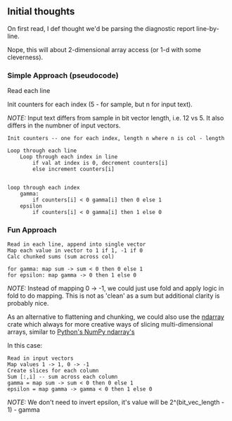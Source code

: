 ## Initial thoughts

On first read, I def thought we'd be parsing the diagnostic report line-by-line. 

Nope, this will about 2-dimensional array access (or 1-d with some cleverness). 

### Simple Approach (pseudocode)

Read each line

Init counters for each index (5 - for sample, but n for input text). 

*NOTE:* Input text differs from sample in bit vector length, i.e. 12 vs 5. It also differs in the numbner of input vectors. 


```
Init counters -- one for each index, length n where n is col - length

Loop through each line
    Loop through each index in line
        if val at index is 0, decrement counters[i]
        else increment counters[i]


loop through each index
    gamma: 
        if counters[i] < 0 gamma[i] then 0 else 1
    epsilon
        if counters[i] < 0 gamma[i] then 1 else 0
```
### Fun Approach

```
Read in each line, append into single vector
Map each value in vector to 1 if 1, -1 if 0
Calc chunked sums (sum across col)

for gamma: map sum -> sum < 0 then 0 else 1
for epsilon: map gamma -> 0 then 1 else 0
```

*NOTE:* Instead of mapping 0 -> -1, we could just use fold and apply logic in fold to do mapping. This is not as 'clean' as a sum but additional clarity is probably nice.  

As an alternative to flattening and chunking, we could also use the [ndarray](https://docs.rs/ndarray/latest/ndarray/) crate which always for more creative ways of slicing multi-dimensional arrays, similar to [Python's NumPy ndarray's](https://numpy.org/doc/stable/reference/generated/numpy.ndarray.html)

In this case:
```
Read in input vectors
Map values 1 -> 1, 0 -> -1
Create slices for each column
Sum [:,i] -- sum across each column
gamma = map sum -> sum < 0 then 0 else 1
epsilon = map gamma -> gamma < 0 then 1 else 0
```

*NOTE:* We don't need to invert epsilon, it's value will be 2^(bit_vec_length - 1) - gamma